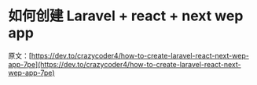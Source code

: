 # 如何创建 Laravel + react + next wep app

原文：[https://dev.to/crazycoder4/how-to-create-laravel-react-next-wep-app-7pe](https://dev.to/crazycoder4/how-to-create-laravel-react-next-wep-app-7pe)